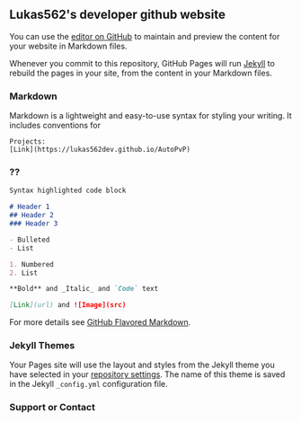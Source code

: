 ## Lukas562's developer github website

You can use the [editor on GitHub](https://github.com/Lukas562Dev/lukas562dev.github.io/edit/master/index.md) to maintain and preview the content for your website in Markdown files.

Whenever you commit to this repository, GitHub Pages will run [Jekyll](https://jekyllrb.com/) to rebuild the pages in your site, from the content in your Markdown files.

### Markdown

Markdown is a lightweight and easy-to-use syntax for styling your writing. It includes conventions for
```
Projects:
[Link](https://lukas562dev.github.io/AutoPvP)
```
### ??
```markdown
Syntax highlighted code block

# Header 1
## Header 2
### Header 3

- Bulleted
- List

1. Numbered
2. List

**Bold** and _Italic_ and `Code` text

[Link](url) and ![Image](src)
```

For more details see [GitHub Flavored Markdown](https://guides.github.com/features/mastering-markdown/).

### Jekyll Themes

Your Pages site will use the layout and styles from the Jekyll theme you have selected in your [repository settings](https://github.com/Lukas562Dev/lukas562dev.github.io/settings). The name of this theme is saved in the Jekyll `_config.yml` configuration file.

### Support or Contact
